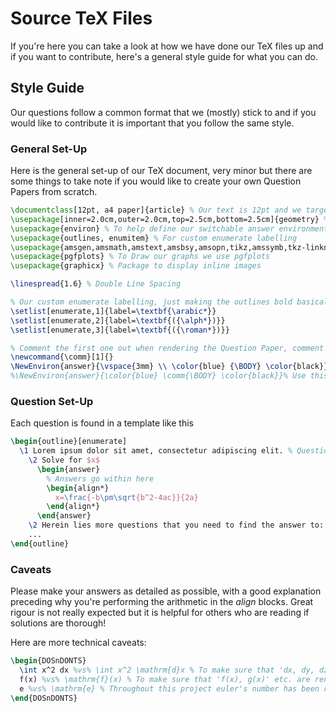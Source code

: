 # Source TeX Files

If you're here you can take a look at how we have done our TeX files up and if you want to contribute, here's a general style guide for what you can do.

## Style Guide
Our questions follow a common format that we (mostly) stick to and if you would like to contribute it is important that you follow the same style.  

### General Set-Up
Here is the general set-up of our TeX document, very minor but there are some things to take note if you would like to create your own Question Papers from scratch.

```latex
\documentclass[12pt, a4 paper]{article} % Our text is 12pt and we target A4 Paper
\usepackage[inner=2.0cm,outer=2.0cm,top=2.5cm,bottom=2.5cm]{geometry} % These are our margins
\usepackage{environ} % To help define our switchable answer environment
\usepackage{outlines, enumitem} % For custom enumerate labelling
\usepackage{amsgen,amsmath,amstext,amsbsy,amsopn,tikz,amssymb,tkz-linknodes} % These are our Math Libraries: tkz-linknodes is not found by default on TeXLive
\usepackage{pgfplots} % To Draw our graphs we use pgfplots
\usepackage{graphicx} % Package to display inline images

\linespread{1.6} % Double Line Spacing

% Our custom enumerate labelling, just making the outlines bold basically
\setlist[enumerate,1]{label=\textbf{\arabic*}}
\setlist[enumerate,2]{label=\textbf{({\alph*})}}
\setlist[enumerate,3]{label=\textbf{({\roman*})}}

% Comment the first one out when rendering the Question Paper, comment the second one out when rendering the answer key.
\newcommand{\comm}[1]{}
\NewEnviron{answer}{\vspace{3mm} \\ \color{blue} {\BODY} \color{black}}
%\NewEnviron{answer}{\color{blue} \comm{\BODY} \color{black}}% Use this method to hide all answers

```

### Question Set-Up
Each question is found in a template like this

```latex
\begin{outline}[enumerate]
  \1 Lorem ipsum dolor sit amet, consectetur adipiscing elit. % Question 1
    \2 Solve for $x$
      \begin{answer}
        % Answers go within here
        \begin{align*}
          x=\frac{-b\pm\sqrt{b^2-4ac}}{2a}
        \end{align*}
      \end{answer}
    \2 Herein lies more questions that you need to find the answer to:
    ...
\end{outline}
```

### Caveats
Please make your answers as detailed as possible, with a good explanation preceding why you're performing the arithmetic in the *align* blocks. Great rigour is not really expected but it is helpful for others who are reading if solutions are thorough!  

Here are more technical caveats:
```latex
\begin{DOSnDONTS}
  \int x^2 dx %vs% \int x^2 \mathrm{d}x % To make sure that 'dx, dy, dz' etc. are rendered properly, please use \mathrm{d}x
  f(x) %vs% \mathrm{f}(x) % To make sure that 'f(x), g(x)' etc. are rendered properly, please use \mathrm{f}(x)
  e %vs% \mathrm{e} % Throughout this project euler's number has been represented as \mathrm{e} instead of e so we'd like to keep it consistent!
\end{DOSnDONTS}
```
